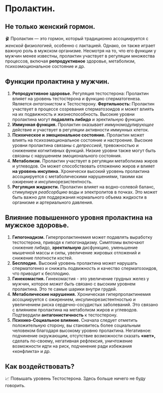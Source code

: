# Пролактин.

## Не только женский гормон.

🩰 Пролактин — это гормон, который традиционно ассоциируется с _женской_ физиологией, особенно с лактацией. Однако, он также играет важную роль в мужском организме. Несмотря на то, что его функции у мужчин менее известны, пролактин участвует в регуляции множества процессов, включая **репродуктивное** здоровье, метаболизм, психоэмоциональное состояние и др.

## Функции пролактина у мужчин.

1. **Репродуктивное здоровье.** Регуляция тестостерона: Пролактин влияет на уровень тестостерона и функцию сперматогенеза. Является _антагонистом_ к Тестостерону. **Фертильность:** Пролактин участвует в процессе созревания сперматозоидов и может влиять на их подвижность и жизнеспособность. Высокие уровни пролактина могут **подавлять либидо** и эректильную функцию.
2. **Иммунная функция.** Пролактин оказывает _иммуномодулирующее_ действие и участвует в регуляции активности иммунных клеток.
3. **Психическое и эмоциональное состояние.** Пролактин может влиять на психоэмоциональное состояние и настроение. Высокие уровни пролактина связаны с _депрессией_, тревожностью и снижением когнитивных функций. Низкие уровни также могут быть связаны с нарушением эмоционального состояния.
4. **Метаболизм.** Пролактин участвует в регуляции метаболизма жиров и углеводов. Он может способствовать отложению жиров и влияет **на уровень инсулина.** Хронически высокий уровень пролактина ассоциируется с метаболическими нарушениями, такими как ожирение и инсулинорезистентность.
5. **Регуляция жидкости.** Пролактин влияет на водно-солевой баланс, стимулируя _реабсорбцию_ воды и электролитов в почках. Это может быть важно для поддержания нормального объема жидкости в организме и артериального давления.

## Влияние повышенного уровня пролактина на мужское здоровье.

1. **Гипогонадизм.** Гиперпролактинемия может подавлять выработку тестостерона, приводя к гипогонадизму. Симптомы включают снижение либидо, **эректильную** дисфункцию, уменьшение мышечной массы и силы, увеличение жировых отложений и снижение плотности костей.
2. **Бесплодие.** Высокий уровень пролактина может нарушать сперматогенез и снижать _подвижность_ и качество сперматозоидов, что приводит к бесплодию.
3. **Гинекомастия.** Гинекомастия - это увеличение грудных желез у мужчин, которое _может быть_ связано с высоким уровнем пролактина. Это те самые шарики внутри грудей.
4. **Метаболические нарушения.** Хроническая гиперпролактинемия ассоциируется с ожирением, инсулинорезистентностью и увеличением риска сердечно-сосудистых заболеваний. Это связано с влиянием пролактина на метаболизм жиров и углеводов. Подтвердили **антагонистичность** к тестостерону.
5. **Психико-Социальное влияние.** Сначала следует отметить положительную сторону, вы становитесь более социальным человеком благодаря высокому уровню пролактина. Негативное: подчинение окружающим, отсутствие возможности сказать **«нет»,** сделать по-своему, негативная рефлексия, уничтожение возможности идти на риск, подчинение ради избежания «конфликта» и др.

## Как воздействовать?

📈 Повышать уровень Тестостерона. Здесь больше ничего не буду говорить.
